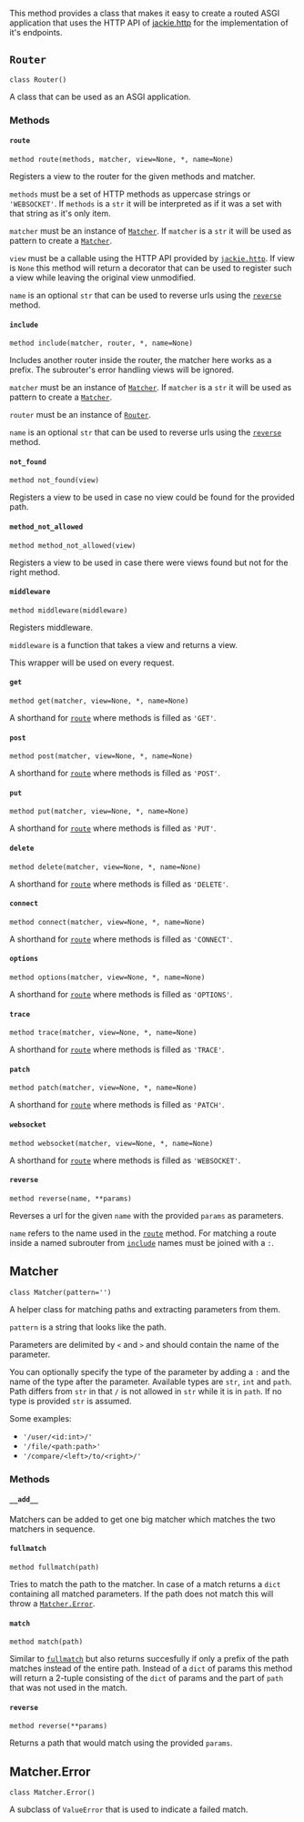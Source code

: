 This method provides a class that makes it easy to create a routed ASGI
application that uses the HTTP API of [jackie.http](http.md) for the
implementation of it's endpoints.

## `Router`
`class Router()`

A class that can be used as an ASGI application.

### Methods
#### `route`
`method route(methods, matcher, view=None, *, name=None)`

Registers a view to the router for the given methods and matcher.

`methods` must be a set of HTTP methods as uppercase strings or `'WEBSOCKET'`.
If `methods` is a `str` it will be interpreted as if it was a set with that
string as it's only item.

`matcher` must be an instance of [`Matcher`](router.md#matcher). If `matcher`
is a `str` it will be used as pattern to create a
[`Matcher`](router.md#matcher).

`view` must be a callable using the HTTP API provided by
[`jackie.http`](http.md). If view is `None` this method will return a decorator
that can be used to register such a view while leaving the original view
unmodified.

`name` is an optional `str` that can be used to reverse urls using the
[`reverse`](router.md#reverse) method.

#### `include`
`method include(matcher, router, *, name=None)`

Includes another router inside the router, the matcher here works as a prefix.
The subrouter's error handling views will be ignored.

`matcher` must be an instance of [`Matcher`](router.md#matcher). If `matcher`
is a `str` it will be used as pattern to create a
[`Matcher`](router.md#matcher).

`router` must be an instance of [`Router`](router.md#router).

`name` is an optional `str` that can be used to reverse urls using the
[`reverse`](router.md#reverse) method.

#### `not_found`
`method not_found(view)`

Registers a view to be used in case no view could be found for the provided
path.

#### `method_not_allowed`
`method method_not_allowed(view)`

Registers a view to be used in case there were views found but not for the
right method.

#### `middleware`
`method middleware(middleware)`

Registers middleware.

`middleware` is a function that takes a view and returns a view.

This wrapper will be used on every request.

#### `get`
`method get(matcher, view=None, *, name=None)`

A shorthand for [`route`](router.md#route) where methods is filled as `'GET'`.

#### `post`
`method post(matcher, view=None, *, name=None)`

A shorthand for [`route`](router.md#route) where methods is filled as `'POST'`.

#### `put`
`method put(matcher, view=None, *, name=None)`

A shorthand for [`route`](router.md#route) where methods is filled as `'PUT'`.

#### `delete`
`method delete(matcher, view=None, *, name=None)`

A shorthand for [`route`](router.md#route) where methods is filled as `'DELETE'`.

#### `connect`
`method connect(matcher, view=None, *, name=None)`

A shorthand for [`route`](router.md#route) where methods is filled as `'CONNECT'`.

#### `options`
`method options(matcher, view=None, *, name=None)`

A shorthand for [`route`](router.md#route) where methods is filled as `'OPTIONS'`.

#### `trace`
`method trace(matcher, view=None, *, name=None)`

A shorthand for [`route`](router.md#route) where methods is filled as `'TRACE'`.

#### `patch`
`method patch(matcher, view=None, *, name=None)`

A shorthand for [`route`](router.md#route) where methods is filled as `'PATCH'`.

#### `websocket`
`method websocket(matcher, view=None, *, name=None)`

A shorthand for [`route`](router.md#route) where methods is filled as `'WEBSOCKET'`.

#### `reverse`
`method reverse(name, **params)`

Reverses a url for the given `name` with the provided `params` as parameters.

`name` refers to the name used in the [`route`](router.md#route) method. For
matching a route inside a named subrouter from [`include`](router.md#include)
names must be joined with a `:`.

## Matcher
`class Matcher(pattern='')`

A helper class for matching paths and extracting parameters from them.

`pattern` is a string that looks like the path.

Parameters are delimited by `<` and `>` and should contain the name of the
parameter.

You can optionally specify the type of the parameter by adding a `:`
and the name of the type after the parameter.
Available types are `str`, `int` and `path`. Path differs from `str` in that
`/` is not allowed in `str` while it is in `path`.
If no type is provided `str` is assumed.

Some examples:
- `'/user/<id:int>/'`
- `'/file/<path:path>'`
- `'/compare/<left>/to/<right>/'`

### Methods
#### `__add__`
Matchers can be added to get one big matcher which matches the two matchers in
sequence.

#### `fullmatch`
`method fullmatch(path)`

Tries to match the path to the matcher.
In case of a match returns a `dict` containing all matched parameters.
If the path does not match this will throw a
[`Matcher.Error`](router.md#matchererror).

#### `match`
`method match(path)`

Similar to [`fullmatch`](router.md#fullmatch) but also returns succesfully if
only a prefix of the path matches instead of the entire path. Instead of a 
`dict` of params this method will return a 2-tuple consisting of the `dict` of
params and the part of `path` that was not used in the match.

#### `reverse`
`method reverse(**params)`

Returns a path that would match using the provided `params`.

## Matcher.Error
`class Matcher.Error()`

A subclass of `ValueError` that is used to indicate a failed match.
